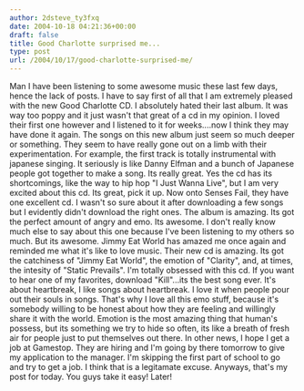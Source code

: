 ```yaml
---
author: 2dsteve_ty3fxq
date: 2004-10-18 04:21:36+00:00
draft: false
title: Good Charlotte surprised me...
type: post
url: /2004/10/17/good-charlotte-surprised-me/
---
```


Man I have been listening to some awesome music these last few days, hence the lack of posts. I have to say first of all that I am extremely pleased with the new Good Charlotte CD. I absolutely hated their last album. It was way too poppy and it just wasn't that great of a cd in my opinion. I loved their first one however and I listened to it for weeks....now I think they may have done it again. The songs on this new album just seem so much deeper or something. They seem to have really gone out on a limb with their experimentation. For example, the first track is totally instrumental with japanese singing. It seriously is like Danny Elfman and a bunch of Japanese people got together to make a song. Its really great. Yes the cd has its shortcomings, like the way to hip hop "I Just Wanna Live", but I am very excited about this cd. Its great, pick it up.
Now onto Senses Fail, they have one excellent cd. I wasn't so sure about it after downloading a few songs but I evidently didn't download the right ones. The album is amazing. Its got the perfect amount of angry and emo. Its awesome. I don't really know much else to say about this one because I've been listening to my others so much. But its awesome.
Jimmy Eat World has amazed me once again and reminded me what it's like to love  music. Their new cd is amazing. Its got the catchiness of "Jimmy Eat World", the emotion of "Clarity", and, at times, the intesity of "Static Prevails". I'm totally obsessed with this cd. If you want to hear one of my favorites, download "Kill"...its the best song ever. It's about heartbreak, I like songs about heartbreak. I love it when people pour out their souls in songs. That's why I love all this emo stuff, because it's somebody willing to be honest about how they are feeling and willingly share it with the world. Emotion is the most amazing thing that human's possess, but its something we try to hide so often, its like a breath of fresh air for people just to put themselves out there.
In other news, I hope I get a job at Gamestop. They are hiring and I'm going by there tomorrow to give my application to the manager. I'm skipping the first part of school to go and try to get a job. I think that is a legitamate excuse. Anyways, that's my post for today. You guys take it easy! Later!

